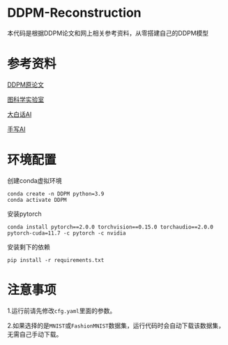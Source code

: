 # DDPM-Reconstruction
本代码是根据DDPM论文和网上相关参考资料，从零搭建自己的DDPM模型

# 参考资料

[DDPM原论文](https://arxiv.org/pdf/2006.11239)

[图科学实验室](https://mp.weixin.qq.com/s/Rj51LTCjbuX_bn7iALqMIg)

[大白话AI](https://www.bilibili.com/video/BV1tz4y1h7q1/?spm_id_from=333.337.search-card.all.click&vd_source=1a02178b1644ddc9b579739c3c1616b4)

[手写AI](https://www.bilibili.com/video/BV1BN41117NJ?spm_id_from=333.788.videopod.sections&vd_source=1a02178b1644ddc9b579739c3c1616b4)

# 环境配置

创建conda虚拟环境
```
conda create -n DDPM python=3.9
conda activate DDPM
```

安装pytorch
```
conda install pytorch==2.0.0 torchvision==0.15.0 torchaudio==2.0.0 pytorch-cuda=11.7 -c pytorch -c nvidia
```

安装剩下的依赖
```
pip install -r requirements.txt
```

# 注意事项

1.运行前请先修改```cfg.yaml```里面的参数。

2.如果选择的是```MNIST```或```FashionMNIST```数据集，运行代码时会自动下载该数据集，无需自己手动下载。

